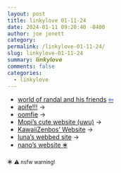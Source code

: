 ```yaml
---
layout: post
title: linkylove 01-11-24
date: 2024-01-11 09:20:40 -0400
author: joe jenett
category: 
permalink: /linkylove-01-11-24/
slug: linkylove-01-11-24
summary: 𝙡𝙞𝙣𝙠𝙮𝙡𝙤𝙫𝙚
comments: false
categories:
  - linkylove
---
```

<ul class="linkylove">
	<li><a href="https://ranfren.neocities.org/">world of randal and his friends</a>  <a title="source" href="https://voyager.neocities.org/"><span style="color:blue;">&#8678;</span></a></li>
	<li><a title="aoife!!!" href="https://enby.space/">aoife!!!</a> <span title="led to site shown below">&#8594;</span></li>
	<li><a title="oomfie" href="https://oomfie.town/">oomfie</a> <span title="led to site shown below">&#8594;</span></li>
	<li><a title="Mopi’s cute website (uwu)" href="https://estrogen.monster/">Mopi’s cute website (uwu)</a> <span title="led to site shown below">&#8594;</span></li>
	<li><a title="KawaiiZenbos’ Website" href="http://kawaiizenbo.me:8080/">KawaiiZenbos’ Website</a> <span title="led to site shown below">&#8594;</span></li>
	<li><a title="luna’s webbed site" href="https://janluna.eu.org/">luna’s webbed site</a> <span title="led to site shown below">&#8594;</span></li>
	<li><a title="nano’s website" href="https://nano.lgbt/">nano’s website 🞶</a></li>
</ul>
<p>🞶 <small>⚠️ nsfw warning!</small></p>
<a href="https://brid.gy/publish/mastodon"></a>